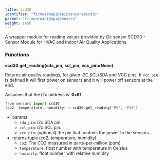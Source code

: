 ```yaml
---
title: scd30
identifier: "firmwareapi@api@sensors@scd30"
parent: "firmwareapi@api@sensors"
weight: 1450
---
```


A wrapper module for reading values provided by i2c sensor SCD30 - Sensor Module for HVAC and Indoor Air Quality Applications.

### Functions

**scd30.get_reading(sda_pin, scl_pin, vcc_pin=None)**

Returns air quality readings, for given I2C SCL/SDA and VCC pins. If `vcc_pin` is defined it will first power on sensors and it will power off sensors at the end.

Assumes that the i2c address is: **0x61**

```python
from sensors import scd30
(co2, temperature, humidity) = scd30.get_reading('P9', 'P10')
```

- params
  - `sda_pin`: i2c SDA pin.
  - `scl_pin`: i2c SCL pin.
  - `vcc_pin`: (optional) the pin that controls the power to the sensors.
- returns tuple (co2, temperature, humidity)
  - `co2`: The CO2 measured in parts-per-million (ppm)
  - `temperature`: float number with temperature in Celsius
  - `humidity`: float number with relative humidity
